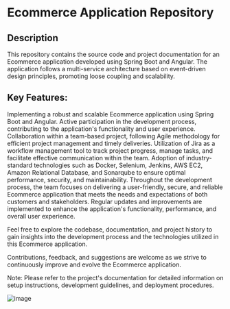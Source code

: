 # Ecommerce Application Repository


## **Description**

This repository contains the source code and project documentation for an Ecommerce application developed using Spring Boot and Angular. The application follows a multi-service architecture based on event-driven design principles, promoting loose coupling and scalability.

## **Key Features:**

Implementing a robust and scalable Ecommerce application using Spring Boot and Angular.
Active participation in the development process, contributing to the application's functionality and user experience.
Collaboration within a team-based project, following Agile methodology for efficient project management and timely deliveries.
Utilization of Jira as a workflow management tool to track project progress, manage tasks, and facilitate effective communication within the team.
Adoption of industry-standard technologies such as Docker, Selenium, Jenkins, AWS EC2, Amazon Relational Database, and Sonarqube to ensure optimal performance, security, and maintainability.
Throughout the development process, the team focuses on delivering a user-friendly, secure, and reliable Ecommerce application that meets the needs and expectations of both customers and stakeholders. Regular updates and improvements are implemented to enhance the application's functionality, performance, and overall user experience.

Feel free to explore the codebase, documentation, and project history to gain insights into the development process and the technologies utilized in this Ecommerce application.

Contributions, feedback, and suggestions are welcome as we strive to continuously improve and evolve the Ecommerce application.

Note: Please refer to the project's documentation for detailed information on setup instructions, development guidelines, and deployment procedures.

![image](https://github.com/Arpit27kr/devops_proj-1/assets/86195397/e51c50ed-32f6-49d6-b2b2-8f0e4ac6ab69)
